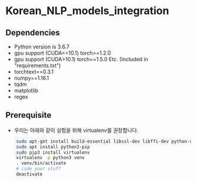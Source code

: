 # Korean_NLP_models_integration

## Dependencies
- Python version is 3.6.7
- gpu support (CUDA==10.1)
torch==1.2.0
- gpu support (CUDA>10.1)
torch==1.5.0
Etc. (Included in "requirements.txt")
- torchtext==0.3.1
- numpy==1.16.1
- tqdm
- matplotlib
- regex

## Prerequisite
- 우리는 아래와 같이 실험을 위해 virtualenv를 권장합니다.
```     sh
    sudo apt-get install build-essential libssl-dev libffi-dev python-dev
    sudo apt install python3-pip
    sudo pip3 install virtualenv
    virtualenv -p python3 venv
    . venv/bin/activate
    # code your stuff
    deactivate
```

